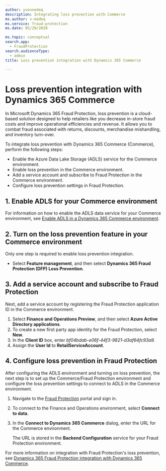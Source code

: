```yaml
---
author: yvonnedeq
description: Integrating loss prevention with Commerce
ms.author: v-madeq
ms.service: fraud-protection
ms.date: 05/29/2020

ms.topic: conceptual
search.app: 
  - FraudProtection
search.audienceType:
  - admin
title: Loss prevention integration with Dynamics 365 Commerce

---
```



# Loss prevention integration with Dynamics 365 Commerce

In Microsoft Dynamics 365 Fraud Protection, loss prevention is a cloud-based solution designed to help retailers like you decrease in-store fraud costs and improve operational efficiencies and revenue.  It allows you to combat fraud associated with returns, discounts, merchandise mishandling, and inventory turn-over.

To integrate loss prevention with Dynamics 365 Commerce (Commerce), perform the following steps:

- Enable the Azure Data Lake Storage (ADLS) service for the Commerce environment.
- Enable loss prevention in the Commerce environment.
- Add a service account and subscribe to Fraud Protection in the Commerce environment.
- Configure loss prevention settings in Fraud Protection. 


## 1.	Enable ADLS for your Commerce environment

For information on how to enable the ADLS data service for your Commerce environment, see [Enable ADLS in a Dynamics 365 Commerce environment](https://nam06.safelinks.protection.outlook.com/?url=https%3A%2F%2Fdocs.microsoft.com%2Fen-us%2Fdynamics365%2Fcommerce%2Fenable-adls-environment&data=02%7C01%7CVenkat.Ganesan%40microsoft.com%7Ccf5b733b8bfe4b0a8a5808d7f9bba9cd%7C72f988bf86f141af91ab2d7cd011db47%7C1%7C0%7C637252456709418649&sdata=yyr87Ca7vxWSiaHT9b5v6zqKsD1MTs3zORC%2B0UZFaRo%3D&reserved=0).

## 2.	Turn on the loss prevention feature in your Commerce environment

Only one step is required to enable loss prevention integration. 

- Select **Feature management**, and then select **Dynamics 365 Fraud Protection (DFP) Loss Prevention**. 

## 3.	Add a service account and subscribe to Fraud Protection

Next, add a service account by registering the Fraud Protection application ID in the Commerce environment.

1. Select **Finance and Operations Preview**, and then select **Azure Active Directory applications**.
1. To create a new first party app identity for the Fraud Protection, select **New**.
1. In the **Client ID** box, enter *bf04bdab-e06f-44f3-9821-d3af64fc93a9*.
1. Assign the **User Id** to **RetailServiceAccount**.

## 4.	Configure loss prevention in Fraud Protection

After configuring the ADLS environment and turning on loss prevention, the next step is to set up the Commerce/Fraud Protection environment and configure the loss prevention settings to connect to ADLS in the Commerce environment. 

1. Navigate to the [Fraud Protection]( https://nam06.safelinks.protection.outlook.com/?url=https%3A%2F%2Fdfp.microsoft.com%2F&data=02%7C01%7Cv-madeq%40microsoft.com%7C86e8b55e29fd42e1c32508d806c77c4c%7C72f988bf86f141af91ab2d7cd011db47%7C1%7C0%7C637266801155879313&sdata=ildJrF5HjZLm3iUmRDEkA09BCEtiTvGDMhRJIglVFB8%3D&reserved=0) portal and sign in. 
1. To connect to the Finance and Operations environment, select **Connect to data**.
1. In the **Connect to Dynamics 365 Commerce** dialog, enter the URL for the Commerce environment.

    The URL is stored in the **Backend Configuration** service for your Fraud Protection environment.

For more information on integration with Fraud Protection's loss prevention, see [Dynamics 365 Fraud Protection integration with Dynamics 365 Commerce](https://docs.microsoft.com/dynamics365/commerce/dev-itpro/DFP#loss-prevention-in-commerce).


